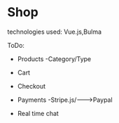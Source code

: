 # Shop

technologies used: Vue.js,Bulma 

ToDo:

- Products -Category/Type

- Cart

- Checkout

- Payments -Stripe.js/--->Paypal

- Real time chat
